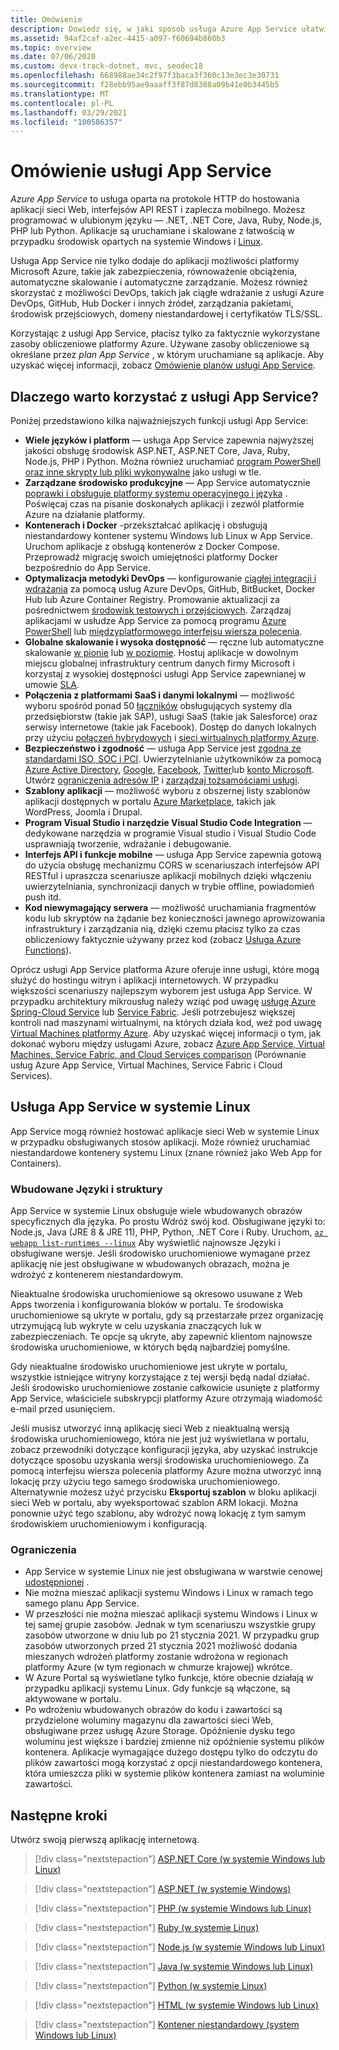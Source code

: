 ```yaml
---
title: Omówienie
description: Dowiedz się, w jaki sposób usługa Azure App Service ułatwia tworzenie i hostowanie aplikacji internetowych
ms.assetid: 94af2caf-a2ec-4415-a097-f60694b860b3
ms.topic: overview
ms.date: 07/06/2020
ms.custom: devx-track-dotnet, mvc, seodec18
ms.openlocfilehash: 668988ae34c2f97f3baca3f360c13e3ec3e30731
ms.sourcegitcommit: f28ebb95ae9aaaff3f87d8388a09b41e0b3445b5
ms.translationtype: MT
ms.contentlocale: pl-PL
ms.lasthandoff: 03/29/2021
ms.locfileid: "100586357"
---
```

# <a name="app-service-overview"></a>Omówienie usługi App Service

*Azure App Service* to usługa oparta na protokole HTTP do hostowania aplikacji sieci Web, interfejsów API REST i zaplecza mobilnego. Możesz programować w ulubionym języku — .NET, .NET Core, Java, Ruby, Node.js, PHP lub Python. Aplikacje są uruchamiane i skalowane z łatwością w przypadku środowisk opartych na systemie Windows i [Linux](#app-service-on-linux).

Usługa App Service nie tylko dodaje do aplikacji możliwości platformy Microsoft Azure, takie jak zabezpieczenia, równoważenie obciążenia, automatyczne skalowanie i automatyczne zarządzanie. Możesz również skorzystać z możliwości DevOps, takich jak ciągłe wdrażanie z usługi Azure DevOps, GitHub, Hub Docker i innych źródeł, zarządzania pakietami, środowisk przejściowych, domeny niestandardowej i certyfikatów TLS/SSL. 

Korzystając z usługi App Service, płacisz tylko za faktycznie wykorzystane zasoby obliczeniowe platformy Azure. Używane zasoby obliczeniowe są określane przez _plan App Service_ , w którym uruchamiane są aplikacje. Aby uzyskać więcej informacji, zobacz [Omówienie planów usługi App Service](overview-hosting-plans.md).

## <a name="why-use-app-service"></a>Dlaczego warto korzystać z usługi App Service?

Poniżej przedstawiono kilka najważniejszych funkcji usługi App Service:

* **Wiele języków i platform** — usługa App Service zapewnia najwyższej jakości obsługę środowisk ASP.NET, ASP.NET Core, Java, Ruby, Node.js, PHP i Python. Można również uruchamiać [program PowerShell oraz inne skrypty lub pliki wykonywalne](webjobs-create.md) jako usługi w tle.
* **Zarządzane środowisko produkcyjne** — App Service automatycznie [poprawki i obsługuje platformy systemu operacyjnego i języka](overview-patch-os-runtime.md) . Poświęcaj czas na pisanie doskonałych aplikacji i zezwól platformie Azure na działanie platformy.
* **Kontenerach i Docker** -przekształcać aplikację i obsługują niestandardowy kontener systemu Windows lub Linux w App Service. Uruchom aplikacje z obsługą kontenerów z Docker Compose. Przeprowadź migrację swoich umiejętności platformy Docker bezpośrednio do App Service.
* **Optymalizacja metodyki DevOps** — konfigurowanie [ciągłej integracji i wdrażania](deploy-continuous-deployment.md) za pomocą usług Azure DevOps, GitHub, BitBucket, Docker Hub lub Azure Container Registry. Promowanie aktualizacji za pośrednictwem [środowisk testowych i przejściowych](deploy-staging-slots.md). Zarządzaj aplikacjami w usłudze App Service za pomocą programu [Azure PowerShell](/powershell/azure/) lub [międzyplatformowego interfejsu wiersza polecenia](/cli/azure/install-azure-cli).
* **Globalne skalowanie i wysoka dostępność** — ręczne lub automatyczne skalowanie [w pionie](manage-scale-up.md) lub [w poziomie](../azure-monitor/autoscale/autoscale-get-started.md). Hostuj aplikacje w dowolnym miejscu globalnej infrastruktury centrum danych firmy Microsoft i korzystaj z wysokiej dostępności usługi App Service zapewnianej w umowie [SLA](https://azure.microsoft.com/support/legal/sla/app-service/).
* **Połączenia z platformami SaaS i danymi lokalnymi** — możliwość wyboru spośród ponad 50 [łączników](../connectors/apis-list.md) obsługujących systemy dla przedsiębiorstw (takie jak SAP), usługi SaaS (takie jak Salesforce) oraz serwisy internetowe (takie jak Facebook). Dostęp do danych lokalnych przy użyciu [połączeń hybrydowych](app-service-hybrid-connections.md) i [sieci wirtualnych platformy Azure](web-sites-integrate-with-vnet.md).
* **Bezpieczeństwo i zgodność** — usługa App Service jest [zgodna ze standardami ISO, SOC i PCI](https://www.microsoft.com/en-us/trustcenter). Uwierzytelnianie użytkowników za pomocą [Azure Active Directory](configure-authentication-provider-aad.md), [Google](configure-authentication-provider-google.md), [Facebook](configure-authentication-provider-facebook.md), [Twitter](configure-authentication-provider-twitter.md)lub [konto Microsoft](configure-authentication-provider-microsoft.md). Utwórz [ograniczenia adresów IP](app-service-ip-restrictions.md) i [zarządzaj tożsamościami usługi](overview-managed-identity.md).
* **Szablony aplikacji** — możliwość wyboru z obszernej listy szablonów aplikacji dostępnych w portalu [Azure Marketplace](https://azure.microsoft.com/marketplace/), takich jak WordPress, Joomla i Drupal.
* **Program Visual Studio i narzędzie Visual Studio Code Integration** — dedykowane narzędzia w programie Visual studio i Visual Studio Code usprawniają tworzenie, wdrażanie i debugowanie.
* **Interfejs API i funkcje mobilne** — usługa App Service zapewnia gotową do użycia obsługę mechanizmu CORS w scenariuszach interfejsów API RESTful i upraszcza scenariusze aplikacji mobilnych dzięki włączeniu uwierzytelniania, synchronizacji danych w trybie offline, powiadomień push itd.
* **Kod niewymagający serwera** — możliwość uruchamiania fragmentów kodu lub skryptów na żądanie bez konieczności jawnego aprowizowania infrastruktury i zarządzania nią, dzięki czemu płacisz tylko za czas obliczeniowy faktycznie używany przez kod (zobacz [Usługa Azure Functions](../azure-functions/index.yml)).

Oprócz usługi App Service platforma Azure oferuje inne usługi, które mogą służyć do hostingu witryn i aplikacji internetowych. W przypadku większości scenariuszy najlepszym wyborem jest usługa App Service.  W przypadku architektury mikrousług należy wziąć pod uwagę [usługę Azure Spring-Cloud Service](../spring-cloud/index.yml) lub [Service Fabric](https://azure.microsoft.com/documentation/services/service-fabric).  Jeśli potrzebujesz większej kontroli nad maszynami wirtualnymi, na których działa kod, weź pod uwagę [Virtual Machines platformy Azure](https://azure.microsoft.com/documentation/services/virtual-machines/). Aby uzyskać więcej informacji o tym, jak dokonać wyboru między usługami Azure, zobacz [Azure App Service, Virtual Machines, Service Fabric, and Cloud Services comparison](/azure/architecture/guide/technology-choices/compute-decision-tree) (Porównanie usług Azure App Service, Virtual Machines, Service Fabric i Cloud Services).

## <a name="app-service-on-linux"></a>Usługa App Service w systemie Linux

App Service mogą również hostować aplikacje sieci Web w systemie Linux w przypadku obsługiwanych stosów aplikacji. Może również uruchamiać niestandardowe kontenery systemu Linux (znane również jako Web App for Containers).

### <a name="built-in-languages-and-frameworks"></a>Wbudowane Języki i struktury

App Service w systemie Linux obsługuje wiele wbudowanych obrazów specyficznych dla języka. Po prostu Wdróż swój kod. Obsługiwane języki to: Node.js, Java (JRE 8 & JRE 11), PHP, Python, .NET Core i Ruby. Uruchom, [`az webapp list-runtimes --linux`](/cli/azure/webapp#az-webapp-list-runtimes) Aby wyświetlić najnowsze Języki i obsługiwane wersje. Jeśli środowisko uruchomieniowe wymagane przez aplikację nie jest obsługiwane w wbudowanych obrazach, można je wdrożyć z kontenerem niestandardowym.

Nieaktualne środowiska uruchomieniowe są okresowo usuwane z Web Apps tworzenia i konfigurowania bloków w portalu. Te środowiska uruchomieniowe są ukryte w portalu, gdy są przestarzałe przez organizację utrzymującą lub wykryte w celu uzyskania znaczących luk w zabezpieczeniach. Te opcje są ukryte, aby zapewnić klientom najnowsze środowiska uruchomieniowe, w których będą najbardziej pomyślne. 

Gdy nieaktualne środowisko uruchomieniowe jest ukryte w portalu, wszystkie istniejące witryny korzystające z tej wersji będą nadal działać. Jeśli środowisko uruchomieniowe zostanie całkowicie usunięte z platformy App Service, właściciele subskrypcji platformy Azure otrzymają wiadomość e-mail przed usunięciem.

Jeśli musisz utworzyć inną aplikację sieci Web z nieaktualną wersją środowiska uruchomieniowego, która nie jest już wyświetlana w portalu, zobacz przewodniki dotyczące konfiguracji języka, aby uzyskać instrukcje dotyczące sposobu uzyskania wersji środowiska uruchomieniowego. Za pomocą interfejsu wiersza polecenia platformy Azure można utworzyć inną lokację przy użyciu tego samego środowiska uruchomieniowego. Alternatywnie możesz użyć przycisku **Eksportuj szablon** w bloku aplikacji sieci Web w portalu, aby wyeksportować szablon ARM lokacji. Można ponownie użyć tego szablonu, aby wdrożyć nową lokację z tym samym środowiskiem uruchomieniowym i konfiguracją.

### <a name="limitations"></a>Ograniczenia

- App Service w systemie Linux nie jest obsługiwana w warstwie cenowej [udostępnionej](https://azure.microsoft.com/pricing/details/app-service/plans/) . 
- Nie można mieszać aplikacji systemu Windows i Linux w ramach tego samego planu App Service.  
- W przeszłości nie można mieszać aplikacji systemu Windows i Linux w tej samej grupie zasobów. Jednak w tym scenariuszu wszystkie grupy zasobów utworzone w dniu lub po 21 stycznia 2021. W przypadku grup zasobów utworzonych przed 21 stycznia 2021 możliwość dodania mieszanych wdrożeń platformy zostanie wdrożona w regionach platformy Azure (w tym regionach w chmurze krajowej) wkrótce.
- W Azure Portal są wyświetlane tylko funkcje, które obecnie działają w przypadku aplikacji systemu Linux. Gdy funkcje są włączone, są aktywowane w portalu.
- Po wdrożeniu wbudowanych obrazów do kodu i zawartości są przydzielone woluminy magazynu dla zawartości sieci Web, obsługiwane przez usługę Azure Storage. Opóźnienie dysku tego woluminu jest większe i bardziej zmienne niż opóźnienie systemu plików kontenera. Aplikacje wymagające dużego dostępu tylko do odczytu do plików zawartości mogą korzystać z opcji niestandardowego kontenera, która umieszcza pliki w systemie plików kontenera zamiast na woluminie zawartości.

## <a name="next-steps"></a>Następne kroki

Utwórz swoją pierwszą aplikację internetową.

> [!div class="nextstepaction"]
> [ASP.NET Core (w systemie Windows lub Linux)](quickstart-dotnetcore.md)

> [!div class="nextstepaction"]
> [ASP.NET (w systemie Windows)](quickstart-dotnet-framework.md)

> [!div class="nextstepaction"]
> [PHP (w systemie Windows lub Linux)](quickstart-php.md)

> [!div class="nextstepaction"]
> [Ruby (w systemie Linux)](quickstart-ruby.md)

> [!div class="nextstepaction"]
> [Node.js (w systemie Windows lub Linux)](quickstart-nodejs.md)

> [!div class="nextstepaction"]
> [Java (w systemie Windows lub Linux)](quickstart-java.md)

> [!div class="nextstepaction"]
> [Python (w systemie Linux)](quickstart-python.md)

> [!div class="nextstepaction"]
> [HTML (w systemie Windows lub Linux)](quickstart-html.md)

> [!div class="nextstepaction"]
> [Kontener niestandardowy (system Windows lub Linux)](tutorial-custom-container.md)
